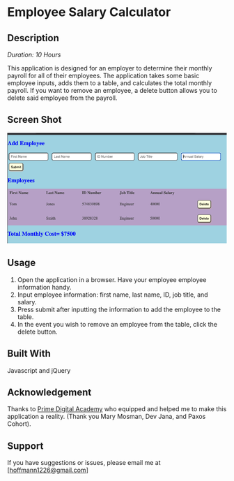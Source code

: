 
# Employee Salary Calculator

## Description

_Duration: 10 Hours_

This application is designed for an employer to determine their monthly payroll for all of their employees.  The application takes some basic employee inputs, adds them to a table, and calculates the total monthly payroll.  If you want to remove an employee, a delete button allows you to delete said employee from the payroll.

## Screen Shot

![Visible Text](SalaryCalculator.png)

## Usage

1. Open the application in a browser.  Have your employee employee information handy.
2. Input employee information: first name, last name, ID, job title, and salary.
3. Press submit after inputting the information to add the employee to the table.
4. In the event you wish to remove an employee from the table, click the delete button.


## Built With

Javascript and jQuery



## Acknowledgement
Thanks to [Prime Digital Academy](www.primeacademy.io) who equipped and helped me to make this application a reality. (Thank you Mary Mosman, Dev Jana, and Paxos Cohort).

## Support
If you have suggestions or issues, please email me at [hoffmann1226@gmail.com]
